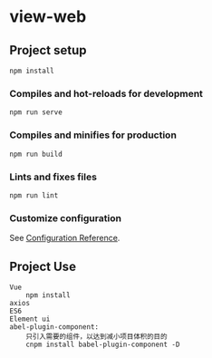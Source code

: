 # view-web

## Project setup
```
npm install
```

### Compiles and hot-reloads for development
```
npm run serve
```

### Compiles and minifies for production
```
npm run build
```

### Lints and fixes files
```
npm run lint
```

### Customize configuration
See [Configuration Reference](https://cli.vuejs.org/config/).



## Project Use

````
Vue 
	npm install 
axios 
ES6 
Element ui
abel-plugin-component:
	只引入需要的组件，以达到减小项目体积的目的
	cnpm install babel-plugin-component -D
````

